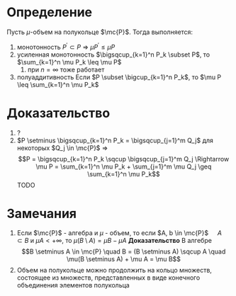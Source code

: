 # Определение
Пусть $\mu$-объем на полукольце $\mc{P}$. Тогда выполняется:
1. монотонность $P^\prime \subset P$ $\Rightarrow$ $\mu P^\prime \leq \mu P$
2. усиленная монотонность $\bigsqcup_{k=1}^n P_k \subset P$, то $\sum_{k=1}^n \mu P_k \leq \mu P$
	1. при $n = \infty$ тоже работает
3. полуаддитивность  Если $P \subset \bigcup_{k=1}^n P_k$, то $\mu P \leq \sum_{k=1}^n \mu P_k$  
# Доказательство
1. ?
2. $P \setminus \bigsqcup_{k=1}^n P_k = \bigsqcup_{j=1}^m Q_j$ для некоторых $Q_j \in \mc{P}$ $\Rightarrow$ 
   $$P = \bigsqcup_{k=1}^n P_k \sqcup \bigsqcup_{j=1}^m Q_j \Rightarrow \mu P = \sum_{k=1}^n \mu P_k + \sum_{j=1}^m \mu Q_j \geq \sum_{k=1}^n \mu P_k$$
TODO

# Замечания
1. Если $\mc{P}$ - алгебра и $\mu$ - объем, то если $A, b \in \mc{P}$ $\quad A \subset B$  и $\mu A < +\infty$, то $\mu(B \setminus A) = \mu B - \mu A$ 
   **Доказательство** В алгебре $$B \setminus A \in \mc{P} \quad B = (B \setminus A) \sqcup A \quad \mu(B \setminus A)  + \mu A = \mu B$$
2. Объем на полукольце можно продолжить на кольцо множеств, состоящее из множеств, представленных в виде конечного объединения элементов полукольца

